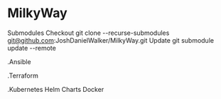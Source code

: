# MilkyWay

Submodules
Checkout
git clone --recurse-submodules  git@github.com:JoshDanielWalker/MilkyWay.git
Update
git submodule update --remote


.Ansible

.Terraform

.Kubernetes
Helm Charts
Docker
  
